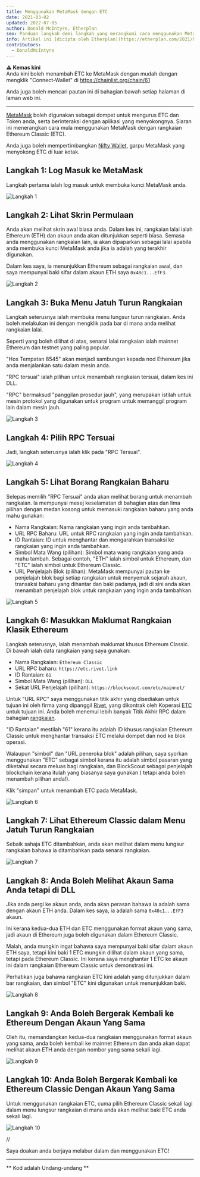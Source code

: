```yaml
---
title: Menggunakan MetaMask dengan ETC
date: 2021-03-02
updated: 2022-07-05
author: Donald McIntyre, Etherplan
seo: Panduan langkah demi langkah yang merangkumi cara menggunakan MetaMask dengan Ethereum Classic untuk menghantar ETC dan berinteraksi dengan aplikasi terdesentralisasi.
info: Artikel ini [dicipta oleh Etherplan](https://etherplan.com/2021/03/02/how-to-connect-metamask-to-ethereum-classic/15512/). Untuk lebih banyak tutorial, teori dan konsep mata wang kripto Ethereum Classic, sila lihat [etherplan.com](https://etherplan.com).
contributors:
  - DonaldMcIntyre
---
```


**⚠️ Kemas kini**  
Anda kini boleh menambah ETC ke MetaMask dengan mudah dengan mengklik "Connect-Wallet" di https://chainlist.org/chain/61

Anda juga boleh mencari pautan ini di bahagian bawah setiap halaman di laman web ini.

---

[MetaMask](https://metamask.io) boleh digunakan sebagai dompet untuk mengurus ETC dan Token anda, serta berinteraksi dengan aplikasi yang menyokongnya. Siaran ini menerangkan cara mula menggunakan MetaMask dengan rangkaian Ethereum Classic (ETC).

Anda juga boleh mempertimbangkan [Nifty Wallet](https://chrome.google.com/webstore/detail/nifty-wallet/jbdaocneiiinmjbjlgalhcelgbejmnid?ucbcb=1), garpu MetaMask yang menyokong ETC di luar kotak.

## Langkah 1: Log Masuk ke MetaMask

Langkah pertama ialah log masuk untuk membuka kunci MetaMask anda.

![Langkah 1](./01.png)

## Langkah 2: Lihat Skrin Permulaan

Anda akan melihat skrin awal biasa anda. Dalam kes ini, rangkaian lalai ialah Ethereum (ETH) dan akaun anda akan ditunjukkan seperti biasa. Semasa anda menggunakan rangkaian lain, ia akan dipaparkan sebagai lalai apabila anda membuka kunci MetaMask anda jika ia adalah yang terakhir digunakan.

Dalam kes saya, ia menunjukkan Ethereum sebagai rangkaian awal, dan saya mempunyai baki sifar dalam akaun ETH saya `0x48c1...EfF3`.

![Langkah 2](./02.png)

## Langkah 3: Buka Menu Jatuh Turun Rangkaian

Langkah seterusnya ialah membuka menu lungsur turun rangkaian. Anda boleh melakukan ini dengan mengklik pada bar di mana anda melihat rangkaian lalai.

Seperti yang boleh dilihat di atas, senarai lalai rangkaian ialah mainnet Ethereum dan testnet yang paling popular.

"Hos Tempatan 8545" akan menjadi sambungan kepada nod Ethereum jika anda menjalankan satu dalam mesin anda.

"RPC tersuai" ialah pilihan untuk menambah rangkaian tersuai, dalam kes ini DLL.

"RPC" bermaksud "panggilan prosedur jauh", yang merupakan istilah untuk mesin protokol yang digunakan untuk program untuk memanggil program lain dalam mesin jauh.

![Langkah 3](./03.png)

## Langkah 4: Pilih RPC Tersuai

Jadi, langkah seterusnya ialah klik pada "RPC Tersuai".

![Langkah 4](./04.png)

## Langkah 5: Lihat Borang Rangkaian Baharu

Selepas memilih "RPC Tersuai" anda akan melihat borang untuk menambah rangkaian. Ia mempunyai mesej keselamatan di bahagian atas dan lima pilihan dengan medan kosong untuk memasuki rangkaian baharu yang anda mahu gunakan:

- Nama Rangkaian: Nama rangkaian yang ingin anda tambahkan.
- URL RPC Baharu: URL untuk RPC rangkaian yang ingin anda tambahkan.
- ID Rantaian: ID untuk menghantar dan mengarahkan transaksi ke rangkaian yang ingin anda tambahkan.
- Simbol Mata Wang (pilihan): Simbol mata wang rangkaian yang anda mahu tambah. Sebagai contoh, "ETH" ialah simbol untuk Ethereum, dan "ETC" ialah simbol untuk Ethereum Classic.
- URL Penjelajah Blok (pilihan): MetaMask mempunyai pautan ke penjelajah blok bagi setiap rangkaian untuk menyemak sejarah akaun, transaksi baharu yang dihantar dan baki padanya, jadi di sini anda akan menambah penjelajah blok untuk rangkaian yang ingin anda tambahkan.

![Langkah 5](./05.png)

## Langkah 6: Masukkan Maklumat Rangkaian Klasik Ethereum

Langkah seterusnya, ialah menambah maklumat khusus Ethereum Classic. Di bawah ialah data rangkaian yang saya gunakan:

- Nama Rangkaian: `Ethereum Classic`
- URL RPC baharu: `https://etc.rivet.link`
- ID Rantaian: `61`
- Simbol Mata Wang (pilihan): `DLL`
- Sekat URL Penjelajah (pilihan): `https://blockscout.com/etc/mainnet/`

Untuk "URL RPC" saya menggunakan titik akhir yang disediakan untuk tujuan ini oleh firma yang dipanggil [Rivet](https://rivet.link/), yang dikontrak oleh Koperasi [ETC](https://etccooperative.org) untuk tujuan ini. Anda boleh menemui lebih banyak Titik Akhir RPC dalam bahagian [rangkaian](/network/endpoints).

"ID Rantaian" mestilah "61" kerana itu adalah ID khusus rangkaian Ethereum Classic untuk menghantar transaksi ETC melalui dompet dan nod ke blok operasi.

Walaupun "simbol" dan "URL peneroka blok" adalah pilihan, saya syorkan menggunakan "ETC" sebagai simbol kerana itu adalah simbol pasaran yang diketahui secara meluas bagi rangkaian, dan BlockScout sebagai penjelajah blockchain kerana itulah yang biasanya saya gunakan ( tetapi anda boleh menambah pilihan anda!).

Klik "simpan" untuk menambah ETC pada MetaMask.

![Langkah 6](./06-rivet.png)

## Langkah 7: Lihat Ethereum Classic dalam Menu Jatuh Turun Rangkaian

Sebaik sahaja ETC ditambahkan, anda akan melihat dalam menu lungsur rangkaian bahawa ia ditambahkan pada senarai rangkaian.

![Langkah 7](./07.png)

## Langkah 8: Anda Boleh Melihat Akaun Sama Anda tetapi di DLL

Jika anda pergi ke akaun anda, anda akan perasan bahawa ia adalah sama dengan akaun ETH anda. Dalam kes saya, ia adalah sama `0x48c1...EfF3` akaun.

Ini kerana kedua-dua ETH dan ETC menggunakan format akaun yang sama, jadi akaun di Ethereum juga boleh digunakan dalam Ethereum Classic.

Malah, anda mungkin ingat bahawa saya mempunyai baki sifar dalam akaun ETH saya, tetapi kini baki 1 ETC mungkin dilihat dalam akaun yang sama, tetapi pada Ethereum Classic. Ini kerana saya menghantar 1 ETC ke akaun ini dalam rangkaian Ethereum Classic untuk demonstrasi ini.

Perhatikan juga bahawa rangkaian ETC kini adalah yang ditunjukkan dalam bar rangkaian, dan simbol "ETC" kini digunakan untuk menunjukkan baki.

![Langkah 8](./08.png)

## Langkah 9: Anda Boleh Bergerak Kembali ke Ethereum Dengan Akaun Yang Sama

Oleh itu, memandangkan kedua-dua rangkaian menggunakan format akaun yang sama, anda boleh kembali ke mainnet Ethereum dan anda akan dapat melihat akaun ETH anda dengan nombor yang sama sekali lagi.

![Langkah 9](./09.png)

## Langkah 10: Anda Boleh Bergerak Kembali ke Ethereum Classic Dengan Akaun Yang Sama

Untuk menggunakan rangkaian ETC, cuma pilih Ethereum Classic sekali lagi dalam menu lungsur rangkaian di mana anda akan melihat baki ETC anda sekali lagi.

![Langkah 10](./10.png)

//

Saya doakan anda berjaya melabur dalam dan menggunakan ETC!

---

** Kod adalah Undang-undang **
